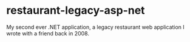<h1>restaurant-legacy-asp-net</h1>

My second ever .NET application, a legacy restaurant web application I wrote with a friend back in 2008.
